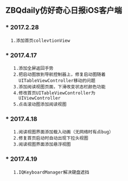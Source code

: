 ## ZBQdaily仿好奇心日报iOS客户端


### * 2017.2.28
      1.添加首页collevtionView

### * 2017.4.17 
       1.添加全屏返回手势
       2.把启动图放到导航控制器上，修复启动图随着
         UITableViewController移动的问题
       3.添加阅读视图页面，下滑改变状态栏颜色功能
       4.修改首页UITableViewController为
         UIViewController
       5.点击滚动图添加阅读视图
       
### * 2017.4.18
       1.阅读视图界面添加载入动画（无网络时有点bug）
       2.修复首页启动时自动出现下拉头视图
       3.阅读视图界面添加悬浮视图
       
       
### * 2017.4.19
	   1.IQKeyboardManager解决键盘遮挡
	